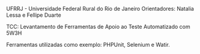 UFRRJ - Universidade Federal Rural do Rio de Janeiro
Orientadores: Natalia Lessa e Fellipe Duarte

TCC: Levantamento de Ferramentas de Apoio ao Teste Automatizado com 5W3H

Ferramentas utilizadas como exemplo: PHPUnit, Selenium e Watir.

